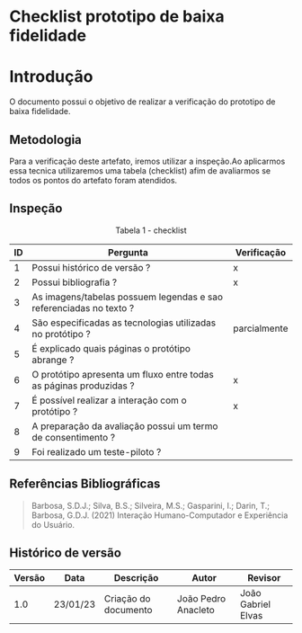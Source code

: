 # Checklist prototipo de baixa fidelidade

# Introdução

O documento possui o objetivo de realizar a verificação do prototipo de baixa fidelidade.

## Metodologia

Para a verificação deste artefato, iremos utilizar a inspeção.Ao aplicarmos essa tecnica utilizaremos uma tabela (checklist) afim de avaliarmos se todos os pontos do artefato foram atendidos.

## Inspeção

<figcaption><center>
    Tabela 1 - checklist
</figcaption>

| ID  | Pergunta                                                           | Verificação  |
| --- | ------------------------------------------------------------------ | ------------ |
| 1   | Possui histórico de versão ?                                       | x            |
| 2   | Possui bibliografia ?                                              | x            |
| 3   | As imagens/tabelas possuem legendas e sao referenciadas no texto ? |              |
| 4   | São especificadas as tecnologias utilizadas no protótipo ?         | parcialmente |
| 5   | É explicado quais páginas o protótipo abrange ?                    |              |
| 6   | O protótipo apresenta um fluxo entre todas as páginas produzidas ? | x            |
| 7   | É possível realizar a interação com o protótipo ?                  | x            |
| 8   | A preparação da avaliação possui um termo de consentimento ?       |              |
| 9   | Foi realizado um teste-piloto ?                                    |              |

## Referências Bibliográficas

> Barbosa, S.D.J.; Silva, B.S.; Silveira, M.S.; Gasparini, I.; Darin, T.; Barbosa, G.D.J. (2021) Interação Humano-Computador e Experiência do Usuário.

## Histórico de versão

| Versão | Data     | Descrição            | Autor               | Revisor                   |
| ------ | -------- | -------------------- | ------------------- | ------------------------- |
| 1.0    | 23/01/23 | Criação do documento | João Pedro Anacleto | João Gabriel Elvas        |
